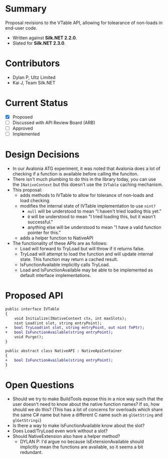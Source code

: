 # Summary
Proposal revisions to the VTable API, allowing for tolearance of non-loads in end-user code.

- Written against **Silk.NET 2.2.0**.
- Slated for **Silk.NET 2.3.0**.

# Contributors
- Dylan P, Ultz Limited
- Kai J, Team Silk.NET

# Current Status
- [x] Proposed
- [ ] Discussed with API Review Board (ARB)
- [ ] Approved
- [ ] Implemented

# Design Decisions
- In our Avalonia ATG experiment, it was noted that Avalonia does a lot of checking if a function is available before calling the funciton.
- There isn't much plumbing to do this in the library today, you can use the `INativeContext` but this doesn't use the `IVTable` caching mechanism.
- This proposal:
    - adds methods to IVTable to allow for tolerance of non-loads and load checking
    - modifies the internal state of IVTable implementation to use `nint?`
        - `null` will be understood to mean "I haven't tried loading this yet."
        - `0` will be understood to mean "I tried loading this, but it wasn't successful."
        - anything else will be understood to mean "I have a valid function pointer for this."
    - adds a helper function to NativeAPI
- The functionality of these APIs are as follows:
    - Load will forward to TryLoad but will throw if it returns false.
    - TryLoad will attempt to load the function and will update internal state. This function may return a cached result.
    - IsFunctionAvailable implicitly calls TryLoad.
    - Load and IsFunctionAvailable may be able to be implemented as default interface implementations.

# Proposed API
```diff
public interface IVTable
{
    void Initialize(INativeContext ctx, int maxSlots);
    nint Load(int slot, string entryPoint);
+   bool TryLoad(int slot, string entryPoint, out nint fnPtr);
+   bool IsFunctionAvailable(string entryPoint);
    void Purge();
}
```

```diff
public abstract class NativeAPI : NativeApiContainer
{
+   bool IsFunctionAvailable(string entryPoint);
}
```

# Open Questions
- Should we try to make BuildTools expose this in a nice way such that the user doesn't need to know about the native function names? If so, how should we do this? (This has a lot of concerns for overloads which share the same C# name but have a different C name such as `glGetString` and `glGetStringi`)
- Is there a way to make IsFunctionAvailable know about the slot?
- Does Load/TryLoad even work without a slot?
- Should NativeExtension also have a helper method?
    - DYLAN P: I'd argue no because IsExtensionAvailable should implicitly mean the functions are available, so it seems a bit redundant.
